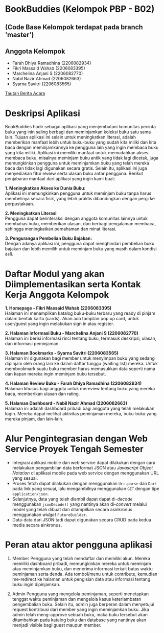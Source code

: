# BookBuddies (Kelompok PBP - B02)
## (Code Base Kelompok terdapat pada branch 'master')
## Anggota Kelompok
- Farah Dhiya Ramadhina (2206082934)
- Fikri Massaid Wahab (2206083395)
- Marchelina Anjani S (2206082770)
- Nabil Nazir Ahmad (2206082663)
- Syarna Savitri (2206083565)

[Tautan Berita Acara](https://docs.google.com/spreadsheets/d/13ZaBtzo56iSxqGXi13WsE4dDRgZ_6BKtExHsz-Es0MM/edit?usp=sharing)

# Deskripsi Aplikasi
BookBuddies hadir sebagai aplikasi yang menjembatani komunitas pecinta buku yang inin saling berbagi dan meminjamkan koleksi buku satu sama lain. Tujuan aplikasi ini selain untuk meningkatkan literasi, adalah memberikan manfaat lebih untuk buku-buku yang sudah kita miliki dan kita baca dengan meminjamkannya ke pengguna lain yang ingin membaca buku yang kita miliki. Aplikasi ini memiliki manfaat untuk memudahkan akses membaca buku, misalnya meminjam buku antik yang tidak lagi dicetak, juga memungkinkan pengguna untuk meminjamkan buku yang telah mereka baca dan tidak lagi digunakan secara gratis. Selain itu, aplikasi ini juga menyediakan fitur review serta ulasan buku antar pengguna.
Berikut penjabaran manfaat dari aplikasi yang ingin kami buat:

**1. Meningkatkan Akses ke Dunia Buku:**<br>
Aplikasi ini memungkinkan pengguna untuk meminjam buku tanpa harus membelinya secara fisik, yang lebih praktis dibandingkan dengan pergi ke perpustakaan.

**2. Meningkatkan Literasi**<br>
Pengguna dapat berinteraksi dengan anggota komunitas lainnya untuk membahas buku, memberikan ulasan, dan berbagi pengalaman membaca, sehingga meningkatkan pemahaman dan minat literasi.

**3. Pengurangan Pembelian Buku Bajakan:**<br>
Dengan adanya aplikasi ini, pengguna dapat menghindari pembelian buku bajakan dan lebih memilih untuk meminjam buku yang masih dalam kondisi asli.

# Daftar Modul yang akan Diimplementasikan serta Kontak Kerja Anggota Kelompok
**1. Homepage - Fikri Massaid Wahab (2206083395)**<br>
Halaman ini menampilkan katalog buku-buku terbaru yang ready di pinjam dalam bentuk kartu (cards). Akan ada tampilan pop up card, untuk user/guest yang ingin melakukan sign in atau register.

**2. Halaman Informasi Buku - Marchelina Anjani S (2206082770)**<br>
Halaman ini berisi informasi rinci tentang buku, termasuk deskripsi, ulasan, dan informasi peminjaman.

**3. Halaman Bookmarks - Syarna Savitri (2206083565)**<br>
Halaman ini digunakan bagi member untuk menyimpan buku yang sedang dipinjam oleh orang lain ke dalam daftar tunggu (waiting list) mereka. Untuk membookmark suatu buku member harus memasukkan data seperti nama dan kapan mereka ingin meminjam buku tersebut. 

**4. Halaman Review Buku - Farah Dhiya Ramadhina (2206082934)**<br>
Halaman khusus bagi anggota untuk mereview tentang buku yang mereka baca, memberikan ulasan dan rating.

**5. Halaman Dashboard - Nabil Nazir Ahmad (2206082663)**<br>
Halaman ini adalah dashboard pribadi bagi anggota yang telah melakukan login. Mereka dapat melihat aktivitas peminjaman mereka, buku-buku yang mereka pinjam, dan lain-lain.

# Alur Pengintegrasian dengan Web Service Proyek Tengah Semester
- Integrasi aplikasi mobile dan web service dapat dilakukan dengan cara melakukan pengambilan data berformat JSON atau *Javascript Object Notation* di aplikasi mobile pada web service dengan menggunakan URL yang sesuai.
- Proses fetch dapat dilakukan dengan menggunakan `Uri.parse` dan `Dart` pada link yang sesuai, lalu mengambilnya menggunakan `GET` dengan tipe `application/json`.
- Selanjutnya, data yang telah diambil dapat dapat di-*decode* menggunakan `jsonDecode()` yang nantinya akan di-*convert* melalui model yang telah dibuat dan ditampilkan secara asinkronus menggunakan *widget* `FutureBuilder`.
- Data-data dari JSON tadi dapat digunakan secara CRUD pada kedua media secara ainkronus.

# Peran atau aktor pengguna aplikasi

1. Member
Pengguna yang telah mendaftar dan memiliki akun. Mereka memiliki dashboard pribadi, memungkinkan mereka untuk meminjam atau meminjamkan buku, dan menerima informasi terkait batas waktu peminjaman serta denda. Ada tombol/menu untuk contribute, kemudian me-redirect ke halaman untuk pengisian data atau informasi tentang buku ingin dipinjamkan.

2. Admin
Pengguna yang mengelola peminjaman, seperti menetapkan tenggat waktu peminjaman dan mengelola kasus keterlambatan pengembalian buku. Selain itu, admin juga berperan dalam menyetujui request kontribusi dari member yang ingin meminjamkan buku. Jika admin telah meng-approve sebuah buku, maka buku tersebut akan ditambahkan pada katalog buku dan database yang nantinya akan menjadi visible bagi guest maupun member.
